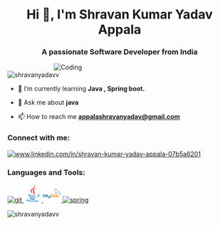 <h1 align="center">Hi 👋, I'm Shravan Kumar Yadav Appala</h1>
<h3 align="center">A passionate Software Developer from India</h3>
<img align="right" alt="Coding" width="400" src="https://i.pinimg.com/474x/56/6e/c6/566ec6e0ea22113f933d3d8a7007bc92.jpg">

<p align="left"> <img src="https://komarev.com/ghpvc/?username=shravanyadavv&label=Profile%20views&color=0e75b6&style=flat" alt="shravanyadavv" /> </p>

- 🌱 I’m currently learning **Java , Spring boot.**

- 💬 Ask me about **java**

- 📫 How to reach me **appalashravanyadav@gmail.com**

<h3 align="left">Connect with me:</h3>
<p align="left">
<a href="https://linkedin.com/in/www.linkedin.com/in/shravan-kumar-yadav-appala-07b5a6201" target="blank"><img align="center" src="https://raw.githubusercontent.com/rahuldkjain/github-profile-readme-generator/master/src/images/icons/Social/linked-in-alt.svg" alt="www.linkedin.com/in/shravan-kumar-yadav-appala-07b5a6201" height="30" width="40" /></a>
</p>

<h3 align="left">Languages and Tools:</h3>
<p align="left"> <a href="https://git-scm.com/" target="_blank" rel="noreferrer"> <img src="https://www.vectorlogo.zone/logos/git-scm/git-scm-icon.svg" alt="git" width="40" height="40"/> </a> <a href="https://www.java.com" target="_blank" rel="noreferrer"> <img src="https://raw.githubusercontent.com/devicons/devicon/master/icons/java/java-original.svg" alt="java" width="40" height="40"/> </a> <a href="https://www.mysql.com/" target="_blank" rel="noreferrer"> <img src="https://raw.githubusercontent.com/devicons/devicon/master/icons/mysql/mysql-original-wordmark.svg" alt="mysql" width="40" height="40"/> </a> <a href="https://spring.io/" target="_blank" rel="noreferrer"> <img src="https://www.vectorlogo.zone/logos/springio/springio-icon.svg" alt="spring" width="40" height="40"/> </a> </p>

<p><img align="center" src="https://github-readme-streak-stats.herokuapp.com/?user=shravanyadavv&" alt="shravanyadavv" /></p>

